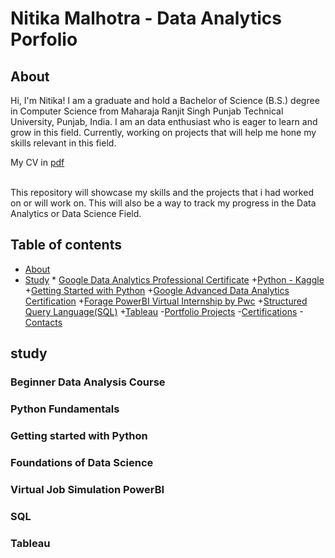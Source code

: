 # Nitika Malhotra - Data Analytics Porfolio

## About
Hi, I'm Nitika! I am a graduate and hold a Bachelor of Science (B.S.) degree in Computer Science from Maharaja Ranjit Singh Punjab Technical University, Punjab, India.
I am an data enthusiast who is eager to learn and grow in this field.
Currently, working on projects that will help me hone my skills relevant in this field.

My CV in [pdf]()

<br>
This repository will showcase my skills and the projects that i had worked on or will work on.
This will also be a way to track my progress in the Data Analytics or Data Science Field.
<br>

## Table of contents
- [About](#about)
- [Study](#study)
            * [Google Data Analytics Professional Certificate](#Beginner-data-analysis-course)
            +[Python - Kaggle](#Python-fundamentals)
            +[Getting Started with Python](#Getting-started-with-Python)
            +[Google Advanced Data Analytics Certification](#Foundations-of-Data-Science)
            +[Forage PowerBI Virtual Internship by Pwc](#Virtual-Job-Simulation-PowerBI)
            +[Structured Query Language(SQL)](#SQL)
            +[Tableau](#Tableau)
-[Portfolio Projects](#Projects)
-[Certifications](#Certifications)
-[Contacts](#contacts)    
  
## study

### Beginner Data Analysis Course

### Python Fundamentals

### Getting started with Python

### Foundations of Data Science


### Virtual Job Simulation PowerBI

### SQL

### Tableau

